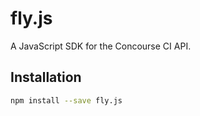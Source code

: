 # fly.js

A JavaScript SDK for the Concourse CI API.

## Installation

```bash
npm install --save fly.js
```